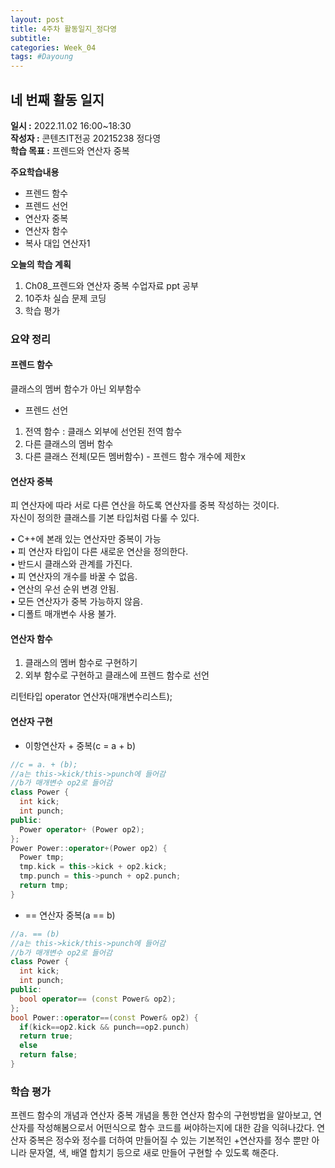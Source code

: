 ```yaml
---
layout: post
title: 4주차 활동일지_정다영
subtitle:
categories: Week_04
tags: #Dayoung
---
```

## 네 번째 활동 일지
**일시 :** 2022.11.02 16:00~18:30  
**작성자 :** 콘텐츠IT전공 20215238 정다영   
**학습 목표 :** 프렌드와 연산자 중복      

**주요학습내용**   
- 프렌드 함수   
- 프렌드 선언   
- 연산자 중복   
- 연산자 함수
- 복사 대입 연산자1

**오늘의 학습 계획**
1. Ch08_프렌드와 연산자 중복 수업자료 ppt 공부
2. 10주차 실습 문제 코딩  
3. 학습 평가
### 요약 정리

#### 프렌드 함수   
클래스의 멤버 함수가 아닌 외부함수

 - 프렌드 선언   
1. 전역 함수 : 클래스 외부에 선언된 전역 함수   
2. 다른 클래스의 멤버 함수   
3. 다른 클래스 전체(모든 멤버함수) - 프렌드 함수 개수에 제한x

#### 연산자 중복   
피 연산자에 따라 서로 다른 연산을 하도록 연산자를 중복 작성하는 것이다.  
자신이 정의한 클래스를 기본 타입처럼 다룰 수 있다.   

• C++에 본래 있는 연산자만 중복이 가능      
• 피 연산자 타입이 다른 새로운 연산을 정의한다.   
• 반드시 클래스와 관계를 가진다.   
• 피 연산자의 개수를 바꿀 수 없음.   
• 연산의 우선 순위 변경 안됨.   
• 모든 연산자가 중복 가능하지 않음.   
• 디폴트 매개변수 사용 불가.   
#### 연산자 함수   
1. 클래스의 멤버 함수로 구현하기
2. 외부 함수로 구현하고 클래스에 프렌드 함수로 선언

리턴타입 operator 연산자(매개변수리스트);
#### 연산자 구현

 - 이항연산자 + 중복(c = a + b)

```c++
//c = a. + (b); 
//a는 this->kick/this->punch에 들어감
//b가 매개변수 op2로 들어감
class Power {
  int kick;
  int punch;
public:
  Power operator+ (Power op2);
};
Power Power::operator+(Power op2) {
  Power tmp;
  tmp.kick = this->kick + op2.kick;
  tmp.punch = this->punch + op2.punch;
  return tmp;
}
  ```
 - == 연산자 중복(a == b)

```c++
//a. == (b)
//a는 this->kick/this->punch에 들어감
//b가 매개변수 op2로 들어감
class Power {
  int kick;
  int punch;
public:
  bool operator== (const Power& op2);
};
bool Power::operator==(const Power& op2) {
  if(kick==op2.kick && punch==op2.punch)
  return true;
  else
  return false;
}
  ```
  
### 학습 평가
프렌드 함수의 개념과 연산자 중복 개념을 통한 연산자 함수의 구현방법을 알아보고, 연산자를 작성해봄으로서 어떤식으로 함수 코드를 써야하는지에 대한 감을 익혀나갔다. 연산자 중복은 정수와 정수를 더하여 만들어질 수 있는 기본적인 +연산자를 정수 뿐만 아니라 문자열, 색, 배열 합치기 등으로 새로 만들어 구현할 수 있도록 해준다.
